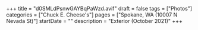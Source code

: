 +++
title = "d0SMLdPsnwGAYBqPaWzd.avif"
draft = false
tags = ["Photos"]
categories = ["Chuck E. Cheese's"]
pages = ["Spokane, WA (10007 N Nevada St)"]
startDate = ""
description = "Exterior (October 2021)"
+++
